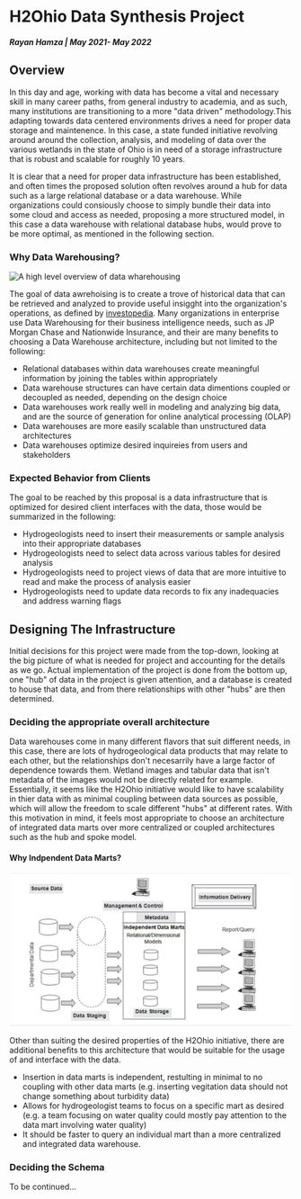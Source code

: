 # H2Ohio Data Synthesis Project

##### Rayan Hamza | May 2021- May 2022

## Overview

<p>In this day and age, working with data has become a vital and necessary skill in many career paths, from general industry to academia, and as such, many institutions are transitioning to a more "data driven" methodology.This adapting towards data centered environments drives a need for proper data storage and maintenence. In this case, a state funded initiative revolving around around the collection, analysis, and modeling of data over the various wetlands in the state of Ohio is in need of a storage infrastructure that is robust and scalable for roughly 10 years. </p>
<p>It is clear that a need for proper data infrastructure has been established, and often times the proposed solution often revolves around a hub for data such as a large relational database or a data warehouse. While organizations could consiously choose to simply bundle their data into some cloud and access as needed, proposing a more structured model, in this case a data warehouse with relational database hubs, would prove to be more optimal, as mentioned in the following section.</p>

### Why Data Warehousing?

<img src="https://1.cms.s81c.com/sites/default/files/2021-01-06/ICLH_Diagram_Batch_02_15-DataWarehouse-WHITEBG.png" alt="A high level overview of data wharehousing">

<p>The goal of data awrehoising is to create a trove of historical data that can be retrieved and analyzed to provide useful insigght into the organization's operations, as defined by <a href="https://www.google.com/url?sa=t&rct=j&q=&esrc=s&source=web&cd=&cad=rja&uact=8&ved=2ahUKEwiywoWJ5sX2AhUSXc0KHSf3AvwQFnoECBcQAw&url=https%3A%2F%2Fwww.investopedia.com%2Fterms%2Fd%2Fdata-warehousing.asp&usg=AOvVaw1JL6iQpJVmWHOaWHNjeSmy">investopedia</a>. Many organizations in enterprise use Data Warehousing for their business intelligence needs, such as JP Morgan Chase and Nationwide Insurance, and their are many benefits to choosing a Data Warehouse architecture, including but not limited to the following:</p>

- Relational databases within data warehouses create meaningful information by joining the tables within appropriately
- Data warehouse structures can have certain data dimentions coupled or decoupled as needed, depending on the design choice
- Data warehouses work really well in modeling and analyzing big data, and are the source of generation for online analytical processing (OLAP)
- Data warehouses are more easily scalable than unstructured data architectures
- Data warehouses optimize desired inquireies from users and stakeholders

### Expected Behavior from Clients

<p>The goal to be reached by this proposal is a data infrastructure that is optimized for desired client interfaces with the data, those would be summarized in the following:</p>

- Hydrogeologists need to insert their measurements or sample analysis into their appropriate databases
- Hydrogeologists need to select data across various tables for desired analysis
- Hydrogeologists need to project views of data that are more intuitive to read and make the process of analysis easier
- Hydrogeologists need to update data records to fix any inadequacies and address warning flags

## Designing The Infrastructure

<p>Initial decisions for this project were made from the top-down, looking at the big picture of what is needed for project and accounting for the details as we go. Actual implementation of the project is done from the bottom up, one "hub" of data in the project is given attention, and a database is created to house that data, and from there relationships with other "hubs" are then determined.</p>

### Deciding the appropriate overall architecture

<p>Data warehouses come in many different flavors that suit different needs, in this case, there are lots of hydrogeological data products that may relate to each other, but the relationships don't necesarrily have a large factor of dependence towards them. Wetland images and tabular data that isn't metadata of the images would not be directly related for example. Essentially, it seems like the H2Ohio initiative would like to have scalability in thier data with as minimal coupling between data sources as possible, which will allow the freedom to scale different "hubs" at different rates. With this motivation in mind, it feels most appropriate to choose an architecture of integrated data marts over more centralized or coupled architectures such as the hub and spoke model.</p>

#### Why Indpendent Data Marts?

<img src="/images/IndependentDataMarts.png" alt="The Independent Data Marts Architecture">

<p>Other than suiting the desired properties of the H2Ohio initiative, there are additional benefits to this architecture that would be suitable for the usage of and interface with the data.</p>

- Insertion in data marts is independent, restulting in minimal to no coupling with other data marts (e.g. inserting vegitation data should not change something about turbidity data)
- Allows for hydrogeologist teams to focus on a specific mart as desired (e.g. a team focusing on water quality could mostly pay attention to the data mart involving water quality)
- It should be faster to query an individual mart than a more centralized and integrated data warehouse.

### Deciding the Schema

<p>To be continued...</p>



